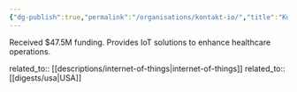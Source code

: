 ```yaml
---
{"dg-publish":true,"permalink":"/organisations/kontakt-io/","title":"Kontakt.io"}
---
```



Received $47.5M funding. Provides IoT solutions to enhance healthcare operations.

related_to:: [[descriptions/internet-of-things\|internet-of-things]]
related_to:: [[digests/usa\|USA]]
